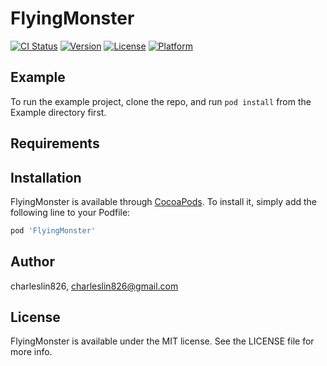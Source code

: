# FlyingMonster

[![CI Status](https://img.shields.io/travis/charleslin826/FlyingMonster.svg?style=flat)](https://travis-ci.org/charleslin826/FlyingMonster)
[![Version](https://img.shields.io/cocoapods/v/FlyingMonster.svg?style=flat)](https://cocoapods.org/pods/FlyingMonster)
[![License](https://img.shields.io/cocoapods/l/FlyingMonster.svg?style=flat)](https://cocoapods.org/pods/FlyingMonster)
[![Platform](https://img.shields.io/cocoapods/p/FlyingMonster.svg?style=flat)](https://cocoapods.org/pods/FlyingMonster)

## Example

To run the example project, clone the repo, and run `pod install` from the Example directory first.

## Requirements

## Installation

FlyingMonster is available through [CocoaPods](https://cocoapods.org). To install
it, simply add the following line to your Podfile:

```ruby
pod 'FlyingMonster'
```

## Author

charleslin826, charleslin826@gmail.com

## License

FlyingMonster is available under the MIT license. See the LICENSE file for more info.
